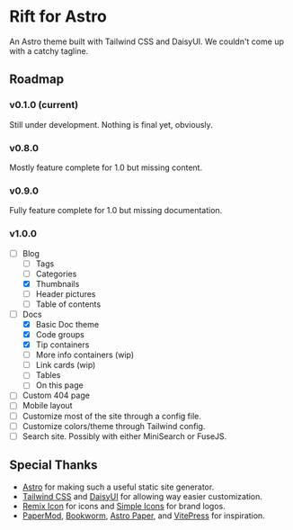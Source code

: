 # Rift for Astro

An Astro theme built with Tailwind CSS and DaisyUI. We couldn't come up with a catchy tagline.

## Roadmap

### v0.1.0 (current)

Still under development. Nothing is final yet, obviously.

### v0.8.0

Mostly feature complete for 1.0 but missing content.

### v0.9.0

Fully feature complete for 1.0 but missing documentation.

### v1.0.0

-   [ ] Blog
    -   [ ] Tags
    -   [ ] Categories
    -   [x] Thumbnails
    -   [ ] Header pictures
    -   [ ] Table of contents
-   [ ] Docs
    -   [x] Basic Doc theme
    -   [x] Code groups
    -   [x] Tip containers
    -   [ ] More info containers (wip)
    -   [ ] Link cards (wip)
    -   [ ] Tables
    -   [ ] On this page
-   [ ] Custom 404 page
-   [ ] Mobile layout
-   [ ] Customize most of the site through a config file.
-   [ ] Customize colors/theme through Tailwind config.
-   [ ] Search site. Possibly with either MiniSearch or FuseJS.

## Special Thanks

-   [Astro](https://astro.build/) for making such a useful static site generator.
-   [Tailwind CSS](https://tailwindcss.com/) and [DaisyUI](https://daisyui.com/) for allowing way easier customization.
-   [Remix Icon](https://remixicon.com/) for icons and [Simple Icons](https://simpleicons.org/) for brand logos.
-   [PaperMod](https://adityatelange.github.io/hugo-PaperMod/), [Bookworm](https://demo.gethugothemes.com/bookworm/), [Astro Paper](https://astro-paper.pages.dev/), and [VitePress](https://vitepress.dev/) for inspiration.
